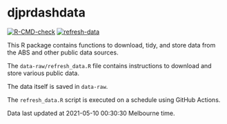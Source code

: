 
<!-- README.md is generated from README.Rmd. Please edit that file -->

# djprdashdata

<!-- badges: start -->

[![R-CMD-check](https://github.com/djpr-data/djprdashdata/workflows/R-CMD-check/badge.svg)](https://github.com/djpr-data/djprdashdata/actions)
[![refresh-data](https://github.com/djpr-data/djprdashdata/workflows/refresh-data/badge.svg)](https://github.com/djpr-data/djprdashdata/actions)
<!-- badges: end -->

This R package contains functions to download, tidy, and store data from
the ABS and other public data sources.

The `data-raw/refresh_data.R` file contains instructions to download and
store various public data.

The data itself is saved in `data-raw`.

The `refresh_data.R` script is executed on a schedule using GitHub
Actions.

Data last updated at 2021-05-10 00:30:30 Melbourne time.

